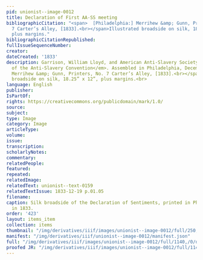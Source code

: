 ```yaml
---
pid: unionist--image-0012
title: Declaration of First AA-SS meeting
bibliographicCitation: "<span>  [Philadelphia:] Merrihew &amp; Gunn, Printers, No.
  7 Carter’s Alley, [1833].<br></span>Illustrated broadside on silk, 18.25” x 12”,
  plus margins."
bibliographicCitationRepublished: 
fullIssueSequenceNumber: 
creator: 
dateCreated: '1833'
description: Garrison, William Lloyd, and American Anti-Slavery Society. <em>Declaration
  of the Anti-Slavery Convention</em>. Assembled in Philadelphia, December 4, 1833.<span>  [Philadelphia:]
  Merrihew &amp; Gunn, Printers, No. 7 Carter’s Alley, [1833].<br></span>Illustrated
  broadside on silk, 18.25” x 12”, plus margins.<br>
language: English
publisher: 
IsPartOf: 
rights: https://creativecommons.org/publicdomain/mark/1.0/
source: 
subject: 
type: Image
category: Image
articleType: 
volume: 
issue: 
transcription: 
scholarlyNotes: 
commentary: 
relatedPeople: 
featured: 
repeated: 
relatedImage: 
relatedText: unionist--text-0159
relatedTextIssue: 1833-12-19 p.01.05
filename: 
caption: Silk broadside of the Declaration of Sentiments, printed in Philadelphia
  in 1833.
order: '423'
layout: items_item
collection: items
thumbnail: "/img/derivatives/iiif/images/unionist--image-0012/full/250,/0/default.jpg"
manifest: "/img/derivatives/iiif/unionist--image-0012/manifest.json"
full: "/img/derivatives/iiif/images/unionist--image-0012/full/1140,/0/default.jpg"
proofed JR: "/img/derivatives/iiif/images/unionist--image-0012/full/1140,/0/default.jpg"
---
```

